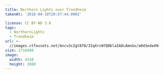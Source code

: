 ```yaml
---
title: Northern Lights over Trondheim
takenAt: '2018-04-10T20:57:44.000Z'

license: CC BY-ND 3.0
tags:
  - NorthernLights
  - Trondheim
url: >-
  //images.ctfassets.net/bncv3c2gt878/3IqXrcW7Q0blaIA8cAmnGx/a0d3ede494254b470f5134d6c6058239/northern-lights-over-trondheim_40661907104_o
size: 2716448
image:
  width: 4310
  height: 2868
---
```

